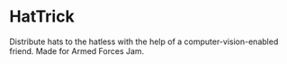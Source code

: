 # HatTrick
Distribute hats to the hatless with the help of a computer-vision-enabled friend. Made for Armed Forces Jam.
